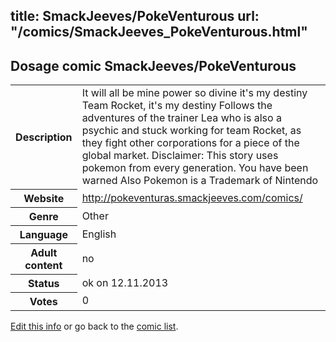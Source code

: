 title: SmackJeeves/PokeVenturous
url: "/comics/SmackJeeves_PokeVenturous.html"
---
Dosage comic SmackJeeves/PokeVenturous
-----------------------------------------

<p id="msg"></p>
<script type="text/javascript">
if (window.location.search === '?edit_info_mail=sent_ok') {
  var elem = document.getElementById("msg");
  elem.innerHTML = 'Edited information sucessfully sent for review, which is usually done daily. Thanks!';
  elem.className = 'ok';
}
</script>
<table class="comicinfo">
<tr>
<th>Description</th><td>It will all be mine power so divine it's my destiny Team Rocket, it's my destiny Follows the adventures of the trainer Lea who is also a psychic and stuck working for team Rocket, as they fight other corporations for a piece of the global market. Disclaimer: This story uses pokemon from every generation. You have been warned Also Pokemon is a Trademark of Nintendo</td>
</tr>
<tr>
<th>Website</th><td><a href="http://pokeventuras.smackjeeves.com/comics/">http://pokeventuras.smackjeeves.com/comics/</a></td>
</tr>
<tr>
<th>Genre</th><td>Other</td>
</tr>
<tr>
<th>Language</th><td>English</td>
</tr>
<tr>
<th>Adult content</th><td>no</td>
</tr>
<tr>
<th>Status</th><td>ok on 12.11.2013</td>
</tr>
<tr>
<th>Votes</th><td>0</td>
</tr>
</table>

[Edit this info](SmackJeeves_PokeVenturous_edit.html) or go back to the [comic list](../comic-index.html).
